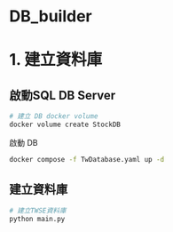 # DB_builder

# 1. 建立資料庫
## 啟動SQL DB Server
```bash
# 建立 DB docker volume
docker volume create StockDB
```
啟動 DB
```bash
docker compose -f TwDatabase.yaml up -d
```

## 建立資料庫
```bash
# 建立TWSE資料庫
python main.py
```
